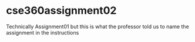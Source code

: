 # cse360assignment02
Technically Assignment01 but this is what the professor told us to name the assignment in the instructions
